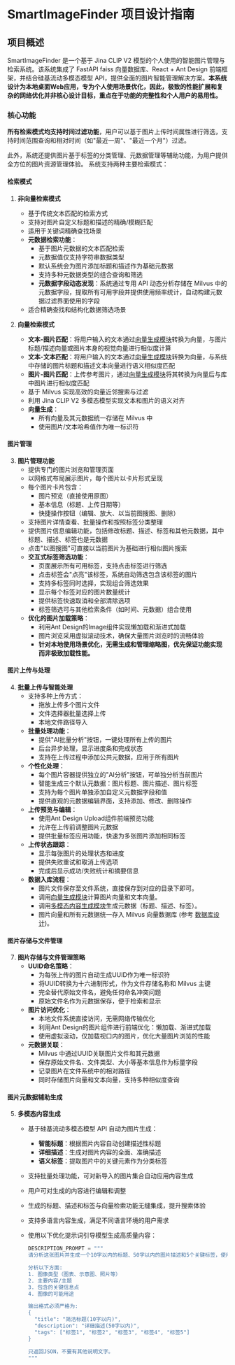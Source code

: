 # SmartImageFinder 项目设计指南

## 项目概述

SmartImageFinder 是一个基于 Jina CLIP V2 模型的个人使用的智能图片管理与检索系统。该系统集成了 FastAPI faiss 向量数据库、React + Ant Design 前端框架，并结合硅基流动多模态模型 API，提供全面的图片智能管理解决方案。**本系统设计为本地桌面Web应用，专为个人使用场景优化，因此，极致的性能扩展和复杂的网络优化并非核心设计目标，重点在于功能的完整性和个人用户的易用性。**

### 核心功能

**所有检索模式均支持时间过滤功能**，用户可以基于图片上传时间属性进行筛选，支持时间范围查询和相对时间（如"最近一周"、"最近一个月"）过滤。

此外，系统还提供图片基于标签的分类管理、元数据管理等辅助功能，为用户提供全方位的图片资源管理体验。
系统支持两种主要检索模式：

#### 检索模式

1. **非向量检索模式**
   - 基于传统文本匹配的检索方式
   - 支持对图片自定义标题和描述的精确/模糊匹配
   - 适用于关键词精确查找场景
   - **元数据检索功能**：
     - 基于图片元数据的文本匹配检索
     - 元数据值仅支持字符串数据类型
     - 默认系统会为图片添加标题和描述作为基础元数据
     - 支持多种元数据类型的组合查询和筛选
     - **元数据字段动态发现**：系统通过专用 API 动态分析存储在 Milvus 中的元数据字段，提取所有可用字段并提供使用频率统计，自动构建元数据过滤界面使用的字段
   - 适合精确查找和结构化数据筛选场景

2. **向量检索模式**
   - **文本-图片匹配**：将用户输入的文本通过[向量生成模块](./vector_generation.md)转换为向量，与图片标题/描述向量或图片本身的视觉向量进行相似度计算
   - **文本-文本匹配**：将用户输入的文本通过[向量生成模块](./vector_generation.md)转换为向量，与系统中存储的图片标题和描述文本向量进行语义相似度匹配
   - **图片-图片匹配**：上传参考图片，通过[向量生成模块](./vector_generation.md)将其转换为向量后与库中图片进行相似度匹配
   - 基于 Milvus 实现高效的向量近邻搜索与过滤
   - 利用 Jina CLIP V2 多模态模型实现文本和图片的语义对齐
   - **向量生成**：
     - 所有向量及其元数据统一存储在 Milvus 中
     - 使用图片/文本哈希值作为唯一标识符

#### 图片管理

3. **图片管理功能**
    - 提供专门的图片浏览和管理页面
    - 以网格式布局展示图片，每个图片以卡片形式呈现
    - 每个图片卡片包含：
      - 图片预览（直接使用原图）
      - 基本信息（标题、上传日期等）
      - 快捷操作按钮（编辑、放大、以当前图搜图、删除）
    - 支持图片详情查看、批量操作和按照标签分类整理
    - 提供图片信息编辑功能，包括修改标题、描述、标签和其他元数据，其中标题、描述、标签也是元数据
    - 点击"以图搜图"可直接以当前图片为基础进行相似图片搜索
    - **交互式标签筛选功能**：
      - 页面展示所有可用标签，支持点击标签进行筛选
      - 点击标签会"点亮"该标签，系统自动筛选包含该标签的图片
      - 支持多标签同时选择，实现组合筛选效果
      - 显示每个标签对应的图片数量统计
      - 提供标签快速取消和全部清除选项
      - 标签筛选可与其他检索条件（如时间、元数据）组合使用
    - **优化的图片加载策略**：
      - 利用Ant Design的Image组件实现懒加载和渐进式加载
      - 图片浏览采用虚拟滚动技术，确保大量图片浏览时的流畅体验
      - **针对本地使用场景优化，无需生成和管理缩略图，优先保证功能实现而非极致加载性能。**

#### 图片上传与处理

4. **批量上传与智能处理**
   - 支持多种上传方式：
     - 拖放上传多个图片文件
     - 文件选择器批量选择上传
     - 本地文件路径导入
   - **批量处理功能**：
     - 提供"AI批量分析"按钮，一键处理所有上传的图片
     - 后台异步处理，显示进度条和完成状态
     - 支持在上传过程中添加公共元数据，应用于所有图片
   - **个性化处理**：
     - 每个图片容器提供独立的"AI分析"按钮，可单独分析当前图片
     - 智能生成三个默认元数据：图片标题、图片描述、图片标签
     - 支持为每个图片单独添加自定义元数据字段和值
     - 提供直观的元数据编辑界面，支持添加、修改、删除操作
   - **上传预览与编辑**：
     - 使用Ant Design Upload组件前端预览功能
     - 允许在上传前调整图片元数据
     - 提供批量标签应用功能，快速为多张图片添加相同标签
   - **上传状态跟踪**：
     - 显示每张图片的处理状态和进度
     - 提供失败重试和取消上传选项
     - 完成后显示成功/失败统计和摘要信息
   - **数据入库流程**：
     - 图片文件保存至文件系统，直接保存到对应的目录下即可。
     - 调用[向量生成模块](./vector_generation.md)计算图片向量和文本向量。
     - 调用[多模态内容生成模块](./multimodal_generation.md)生成元数据（标题、描述、标签）。
     - 图片向量和所有元数据统一存入 Milvus 向量数据库 (参考 [数据库设计](./database_design.md))。

#### 图片存储与文件管理

7. **图片存储与文件管理策略**
   - **UUID命名策略**：
     - 为每张上传的图片自动生成UUID作为唯一标识符
     - 将UUID转换为十六进制形式，作为文件存储名称和 Milvus 主键
     - 完全替代原始文件名，避免任何命名冲突问题
     - 原始文件名作为元数据保存，便于检索和显示
   - **图片访问优化**：
     - 本地文件系统直接访问，无需网络传输优化
     - 利用Ant Design的图片组件进行前端优化：懒加载、渐进式加载
     - 使用虚拟滚动，仅加载视口内的图片，优化大量图片浏览的性能
   - **元数据关联**：
     - Milvus 中通过UUID关联图片文件和其元数据
     - 保存原始文件名、文件类型、大小等基本信息作为标量字段
     - 记录图片在文件系统中的相对路径
     - 同时存储图片向量和文本向量，支持多种相似度查询

#### 图片元数据辅助生成

5. **多模态内容生成**
   - 基于硅基流动多模态模型 API 自动为图片生成：
     - **智能标题**：根据图片内容自动创建描述性标题
     - **详细描述**：生成对图片内容的全面、准确描述
     - **语义标签**：提取图片中的关键元素作为分类标签
   - 支持批量处理功能，可对新导入的图片集合自动应用内容生成
   - 用户可对生成的内容进行编辑和调整
   - 生成的标题、描述和标签与向量检索功能无缝集成，提升搜索体验
   - 支持多语言内容生成，满足不同语言环境的用户需求
   - 使用以下优化提示词引导模型生成高质量内容：

     ```python
     DESCRIPTION_PROMPT = """
     请分析这张图片并生成一个10字以内的标题、50字以内的图片描述和5个关键标签，使用JSON格式输出。

     分析以下方面:
     1. 图像类型（图表、示意图、照片等）
     2. 主要内容/主题
     3. 包含的关键信息点
     4. 图像的可能用途

     输出格式必须严格为:
     {
       "title": "简洁标题(10字以内)",
       "description": "详细描述(50字以内)",
       "tags": ["标签1", "标签2", "标签3", "标签4", "标签5"]
     }

     只返回JSON，不要有其他说明文字。
     """
     ```
